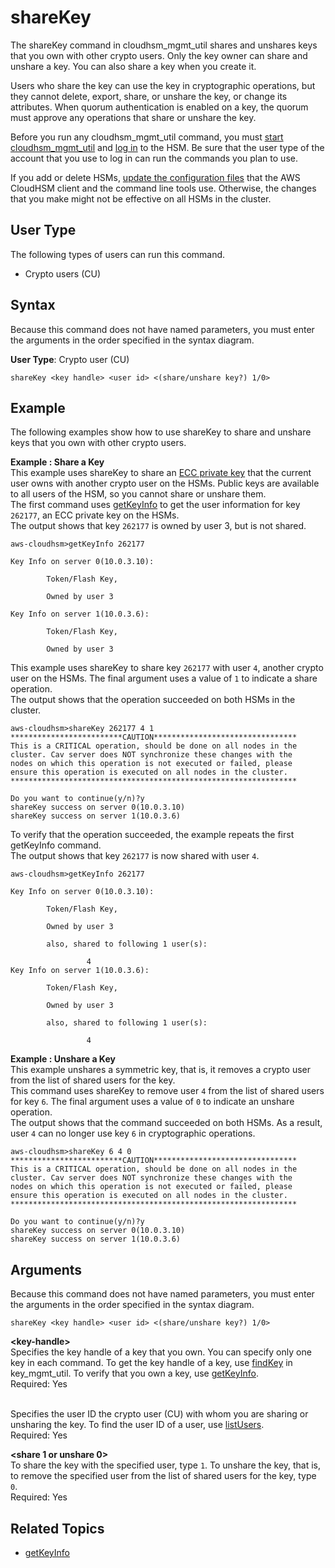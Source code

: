 # shareKey<a name="cloudhsm_mgmt_util-shareKey"></a>

The shareKey command in cloudhsm\_mgmt\_util shares and unshares keys that you own with other crypto users\. Only the key owner can share and unshare a key\. You can also share a key when you create it\.

Users who share the key can use the key in cryptographic operations, but they cannot delete, export, share, or unshare the key, or change its attributes\. When quorum authentication is enabled on a key, the quorum must approve any operations that share or unshare the key\. 

Before you run any cloudhsm\_mgmt\_util command, you must [start cloudhsm\_mgmt\_util](cloudhsm_mgmt_util-getting-started.md#cloudhsm_mgmt_util-start) and [log in](cloudhsm_mgmt_util-getting-started.md#cloudhsm_mgmt_util-log-in) to the HSM\. Be sure that the user type of the account that you use to log in can run the commands you plan to use\.

If you add or delete HSMs, [update the configuration files](cloudhsm_mgmt_util-getting-started.md#cloudhsm_mgmt_util-setup) that the AWS CloudHSM client and the command line tools use\. Otherwise, the changes that you make might not be effective on all HSMs in the cluster\.

## User Type<a name="shareKey-userType"></a>

The following types of users can run this command\.
+ Crypto users \(CU\)

## Syntax<a name="shareKey-syntax"></a>

Because this command does not have named parameters, you must enter the arguments in the order specified in the syntax diagram\.

**User Type**: Crypto user \(CU\)

```
shareKey <key handle> <user id> <(share/unshare key?) 1/0>
```

## Example<a name="shareKey-examples"></a>

The following examples show how to use shareKey to share and unshare keys that you own with other crypto users\.

**Example : Share a Key**  
This example uses shareKey to share an [ECC private key](key_mgmt_util-genSymKey.md) that the current user owns with another crypto user on the HSMs\. Public keys are available to all users of the HSM, so you cannot share or unshare them\.  
The first command uses [getKeyInfo](cloudhsm_mgmt_util-getKeyInfo.md) to get the user information for key `262177`, an ECC private key on the HSMs\.   
The output shows that key `262177` is owned by user 3, but is not shared\.  

```
aws-cloudhsm>getKeyInfo 262177

Key Info on server 0(10.0.3.10):

        Token/Flash Key,

        Owned by user 3

Key Info on server 1(10.0.3.6):

        Token/Flash Key,

        Owned by user 3
```
This example uses shareKey to share key `262177` with user `4`, another crypto user on the HSMs\. The final argument uses a value of `1` to indicate a share operation\.  
The output shows that the operation succeeded on both HSMs in the cluster\.  

```
aws-cloudhsm>shareKey 262177 4 1
*************************CAUTION********************************
This is a CRITICAL operation, should be done on all nodes in the
cluster. Cav server does NOT synchronize these changes with the
nodes on which this operation is not executed or failed, please
ensure this operation is executed on all nodes in the cluster.
****************************************************************

Do you want to continue(y/n)?y
shareKey success on server 0(10.0.3.10)
shareKey success on server 1(10.0.3.6)
```
To verify that the operation succeeded, the example repeats the first getKeyInfo command\.  
The output shows that key `262177` is now shared with user `4`\.  

```
aws-cloudhsm>getKeyInfo 262177

Key Info on server 0(10.0.3.10):

        Token/Flash Key,

        Owned by user 3

        also, shared to following 1 user(s):

                 4
Key Info on server 1(10.0.3.6):

        Token/Flash Key,

        Owned by user 3

        also, shared to following 1 user(s):

                 4
```

**Example : Unshare a Key**  
This example unshares a symmetric key, that is, it removes a crypto user from the list of shared users for the key\.   
This command uses shareKey to remove user `4` from the list of shared users for key `6`\. The final argument uses a value of `0` to indicate an unshare operation\.  
The output shows that the command succeeded on both HSMs\. As a result, user `4` can no longer use key `6` in cryptographic operations\.  

```
aws-cloudhsm>shareKey 6 4 0
*************************CAUTION********************************
This is a CRITICAL operation, should be done on all nodes in the
cluster. Cav server does NOT synchronize these changes with the
nodes on which this operation is not executed or failed, please
ensure this operation is executed on all nodes in the cluster.
****************************************************************

Do you want to continue(y/n)?y
shareKey success on server 0(10.0.3.10)
shareKey success on server 1(10.0.3.6)
```

## Arguments<a name="shareKey-params"></a>

Because this command does not have named parameters, you must enter the arguments in the order specified in the syntax diagram\.

```
shareKey <key handle> <user id> <(share/unshare key?) 1/0>
```

**<key\-handle>**  
Specifies the key handle of a key that you own\. You can specify only one key in each command\. To get the key handle of a key, use [findKey](key_mgmt_util-findKey.md) in key\_mgmt\_util\. To verify that you own a key, use [getKeyInfo](cloudhsm_mgmt_util-getKeyInfo.md)\.  
Required: Yes

**<user id>**  
Specifies the user ID the crypto user \(CU\) with whom you are sharing or unsharing the key\. To find the user ID of a user, use [listUsers](cloudhsm_mgmt_util-listUsers.md)\.  
Required: Yes

**<share 1 or unshare 0>**  
To share the key with the specified user, type `1`\. To unshare the key, that is, to remove the specified user from the list of shared users for the key, type `0`\.  
Required: Yes

## Related Topics<a name="shareKey-seealso"></a>
+ [getKeyInfo](cloudhsm_mgmt_util-getKeyInfo.md)